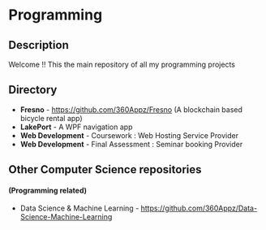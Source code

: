 # Programming


## Description
Welcome !! This the main repository of all my programming projects

## Directory
 * **Fresno** - https://github.com/360Appz/Fresno (A blockchain based bicycle rental app)
 * **LakePort** - A WPF navigation app 
 * **Web Development** - Coursework : Web Hosting Service Provider
 * **Web Development** - Final Assessment : Seminar booking Provider
&nbsp;

## Other Computer Science repositories
#### (Programming related)
* Data Science & Machine Learning - https://github.com/360Appz/Data-Science-Machine-Learning
 


